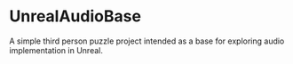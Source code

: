 # UnrealAudioBase
A simple third person puzzle project intended as a base for exploring audio implementation in Unreal.
